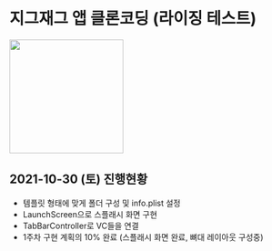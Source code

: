 # 지그재그 앱 클론코딩 (라이징 테스트)
<img src="https://user-images.githubusercontent.com/61138164/139539071-10d09d8d-0664-4331-adb7-1b10ec9a3a88.jpeg" width="200" height="200"/>

## 2021-10-30 (토) 진행현황
- 템플릿 형태에 맞게 폴더 구성 및 info.plist 설정
- LaunchScreen으로 스플래시 화면 구현
- TabBarController로 VC들을 연결
- 1주차 구현 계획의 10% 완료 (스플래시 화면 완료, 뼈대 레이아웃 구성중) 
